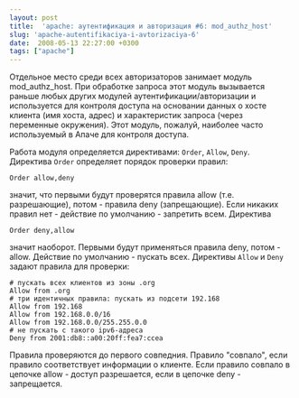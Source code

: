 ```yaml
---
layout: post
title:  'apache: аутентификация и авторизация #6: mod_authz_host'
slug: 'apache-autentifikaciya-i-avtorizaciya-6'
date:  2008-05-13 22:27:00 +0300
tags: ["apache"]
---
```


Отдельное место среди всех авторизаторов занимает модуль mod_authz_host. При обработке запроса этот модуль вызывается раньше любых других модулей аутентификации/авторизации и используется для контроля доступа на основании данных о хосте клиента (имя хоста, адрес) и характеристик запроса (через переменные окружения). Этот модуль, пожалуй, наиболее часто используемый в Апаче для контроля доступа.

Работа модуля определяется директивами: `Order`, `Allow`, `Deny`. Директива `Order` определяет порядок проверки правил:

	Order allow,deny

значит, что первыми будут проверятся правила allow (т.е. разрешающие), потом - правила deny (запрещающие). Если никаких правил нет - действие по умолчанию - запретить всем. Директива

	Order deny,allow

значит наоборот. Первыми будут применяться правила deny, потом - allow. Действие по умолчанию - пускать всех. Директивы `Allow` и `Deny` задают правила для проверки:

	# пускать всех клиентов из зоны .org
	Allow from .org
	# три идентичных правила: пускать из подсети 192.168
	Allow from 192.168
	Allow from 192.168.0.0/16
	Allow from 192.168.0.0/255.255.0.0
	# не пускать с такого ipv6-адреса
	Deny from 2001:db8::a00:20ff:fea7:ccea

Правила проверяются до первого совпедния. Правило "совпало", если правило соответствует информации о клиенте. Если правило совпало в цепочке allow - доступ разрешается, если в цепочке deny - запрещается.

